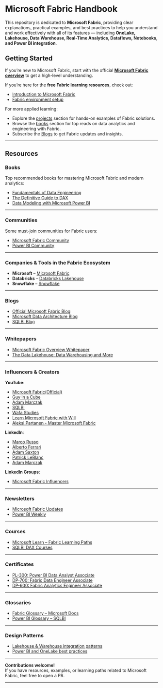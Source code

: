 # Microsoft Fabric Handbook

This repository is dedicated to **Microsoft Fabric**, providing clear explanations, practical examples, and best practices to help you understand and work effectively with all of its features — including **OneLake, Lakehouse, Data Warehouse, Real-Time Analytics, Dataflows, Notebooks, and Power BI integration**.

## Getting Started

If you’re new to Microsoft Fabric, start with the official **[Microsoft Fabric overview](https://learn.microsoft.com/fabric/)** to get a high-level understanding.

If you’re here for the **free Fabric learning resources**, check out:
- [Introduction to Microsoft Fabric](bootcamp/introduction.md)
- [Fabric environment setup](bootcamp/setup.md)

For more applied learning:
- Explore the [projects](projects.md) section for hands-on examples of Fabric solutions.
- Browse the [books](books.md) section for top reads on data analytics and engineering with Fabric.
- Subscribe the [Blogs](blogs.md) to get Fabric updates and insights.

---

## Resources

### Books

Top recommended books for mastering Microsoft Fabric and modern analytics:
- [Fundamentals of Data Engineering](https://www.amazon.com/Fundamentals-Data-Engineering-Robust-Systems/dp/1098108302/)
- [The Definitive Guide to DAX](https://www.sqlbi.com/books/the-definitive-guide-to-dax/)
- [Data Modeling with Microsoft Power BI](https://www.amazon.com/Data-Modeling-Microsoft-Power-BI/dp/1801813101/)

---

### Communities

Some must-join communities for Fabric users:
- [Microsoft Fabric Community](https://community.fabric.microsoft.com/)
- [Power BI Community](https://community.powerbi.com/)

---

### Companies & Tools in the Fabric Ecosystem

- **Microsoft** – [Microsoft Fabric](https://fabric.microsoft.com)
- **Databricks** – [Databricks Lakehouse](https://www.databricks.com/)
- **Snowflake** – [Snowflake](https://www.snowflake.com/)

---

### Blogs

- [Official Microsoft Fabric Blog](https://blog.fabric.microsoft.com/)
- [Microsoft Data Architecture Blog](https://techcommunity.microsoft.com/t5/data-architecture-blog/bg-p/DataArchitectureBlog)
- [SQLBI Blog](https://www.sqlbi.com/blog/)

---

### Whitepapers

- [Microsoft Fabric Overview Whitepaper](https://aka.ms/FabricWhitepaper)
- [The Data Lakehouse: Data Warehousing and More](https://arxiv.org/abs/2310.08697)

---

### Influencers & Creators

**YouTube**:
- [Microsoft Fabric(Official)](https://www.youtube.com/@MicrosoftFabric)
- [Guy in a Cube](https://www.youtube.com/@GuyInACube)
- [Adam Marczak](https://www.youtube.com/@AdamMarczakYT)
- [SQLBI](https://www.youtube.com/@SQLBI)
- [Wafa Studies](https://www.youtube.com/@WafaStudies)
- [Learn Microsoft Fabric with Will](https://www.youtube.com/@LearnMicrosoftFabric)
- [Aleksi Partanen - Master Microsoft Fabric](https://www.youtube.com/@AleksiPartanenTech)

**LinkedIn**:
- [Marco Russo](https://www.linkedin.com/in/sqlbi)
- [Alberto Ferrari](https://www.linkedin.com/in/sqlbi)
- [Adam Saxton](https://www.linkedin.com/in/guyinacube/)
- [Patrick LeBlanc](https://www.linkedin.com/in/patrickdleblanc/)
- [Adam Marczak](https://www.linkedin.com/in/adam-marczak-96088929/)

**LinkedIn Groups**:
- [Microsoft Fabric Influencers](https://www.linkedin.com/groups/14653069/)

---

### Newsletters

- [Microsoft Fabric Updates](https://blog.fabric.microsoft.com/)
- [Power BI Weekly](https://powerbiweekly.info/)

---

### Courses

- [Microsoft Learn – Fabric Learning Paths](https://learn.microsoft.com/fabric/learning-paths/)
- [SQLBI DAX Courses](https://www.sqlbi.com/training/)

---

### Certificates

- [PL-300: Power BI Data Analyst Associate](https://learn.microsoft.com/en-us/credentials/certifications/data-analyst-associate/)
- [DP-700: Fabric Data Engineer Associate](https://learn.microsoft.com/credentials/certifications/fabric-data-engineer-associate/)
- [DP-600: Fabric Analytics Engineer Associate](https://learn.microsoft.com/credentials/certifications/fabric-analytics-engineer-associate/)

---


### Glossaries

- [Fabric Glossary – Microsoft Docs](https://learn.microsoft.com/fabric/get-started/glossary)
- [Power BI Glossary – SQLBI](https://www.sqlbi.com/glossary/)

---

### Design Patterns

- [Lakehouse & Warehouse integration patterns](patterns/lakehouse-warehouse.md)
- [Power BI and OneLake best practices](patterns/powerbi-onelake.md)

---

**Contributions welcome!**  
If you have resources, examples, or learning paths related to Microsoft Fabric, feel free to open a PR.

---
